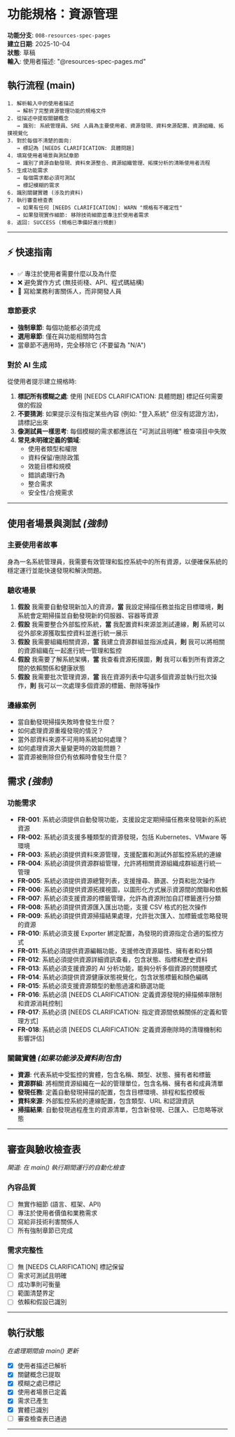 # 功能規格：資源管理

**功能分支**: `008-resources-spec-pages`  
**建立日期**: 2025-10-04  
**狀態**: 草稿  
**輸入**: 使用者描述: "@resources-spec-pages.md"

## 執行流程 (main)
```
1. 解析輸入中的使用者描述
   → 解析了完整資源管理功能的規格文件
2. 從描述中提取關鍵概念
   → 識別: 系統管理員、SRE 人員為主要使用者、資源發現、資料來源配置、資源組織、拓撲視覺化
3. 對於每個不清楚的面向:
   → 標記為 [NEEDS CLARIFICATION: 具體問題]
4. 填寫使用者場景與測試章節
   → 識別了資源自動發現、資料來源整合、資源組織管理、拓撲分析的清晰使用者流程
5. 生成功能需求
   → 每個需求都必須可測試
   → 標記模糊的需求
6. 識別關鍵實體 (涉及的資料)
7. 執行審查檢查表
   → 如果有任何 [NEEDS CLARIFICATION]: WARN "規格有不確定性"
   → 如果發現實作細節: 移除技術細節並專注於使用者需求
8. 返回: SUCCESS (規格已準備好進行規劃)
```

---

## ⚡ 快速指南
- ✅ 專注於使用者需要什麼以及為什麼
- ❌ 避免實作方式 (無技術棧、API、程式碼結構)
- 👥 寫給業務利害關係人，而非開發人員

### 章節要求
- **強制章節**: 每個功能都必須完成
- **選用章節**: 僅在與功能相關時包含
- 當章節不適用時，完全移除它 (不要留為 "N/A")

### 對於 AI 生成
從使用者提示建立規格時:
1. **標記所有模糊之處**: 使用 [NEEDS CLARIFICATION: 具體問題] 標記任何需要做的假設
2. **不要猜測**: 如果提示沒有指定某些內容 (例如: "登入系統" 但沒有認證方法)，請標記出來
3. **像測試員一樣思考**: 每個模糊的需求都應該在 "可測試且明確" 檢查項目中失敗
4. **常見未明確定義的領域**:
   - 使用者類型和權限
   - 資料保留/刪除政策
   - 效能目標和規模
   - 錯誤處理行為
   - 整合需求
   - 安全性/合規需求

---

## 使用者場景與測試 *(強制)*

### 主要使用者故事
身為一名系統管理員，我需要有效管理和監控系統中的所有資源，以便確保系統的穩定運行並能快速發現和解決問題。

### 驗收場景
1. **假設** 我需要自動發現新加入的資源，**當** 我設定掃描任務並指定目標環境，**則** 系統會定期掃描並自動發現新的伺服器、容器等資源
2. **假設** 我需要整合外部監控系統，**當** 我配置資料來源並測試連線，**則** 系統可以從外部來源獲取監控資料並進行統一展示
3. **假設** 我需要組織相關資源，**當** 我建立資源群組並指派成員，**則** 我可以將相關的資源組織在一起進行統一管理和監控
4. **假設** 我需要了解系統架構，**當** 我查看資源拓撲圖，**則** 我可以看到所有資源之間的依賴關係和健康狀態
5. **假設** 我需要批次管理資源，**當** 我在資源列表中勾選多個資源並執行批次操作，**則** 我可以一次處理多個資源的標籤、刪除等操作

### 邊緣案例
- 當自動發現掃描失敗時會發生什麼？
- 如何處理資源重複發現的情況？
- 當外部資料來源不可用時系統如何處理？
- 如何處理資源大量變更時的效能問題？
- 當資源被刪除但仍有依賴時會發生什麼？

## 需求 *(強制)*

### 功能需求
- **FR-001**: 系統必須提供自動發現功能，支援設定定期掃描任務來發現新的系統資源
- **FR-002**: 系統必須支援多種類型的資源發現，包括 Kubernetes、VMware 等環境
- **FR-003**: 系統必須提供資料來源管理，支援配置和測試外部監控系統的連線
- **FR-004**: 系統必須提供資源群組管理，允許將相關資源組織成群組進行統一管理
- **FR-005**: 系統必須提供資源總覽列表，支援搜尋、篩選、分頁和批次操作
- **FR-006**: 系統必須提供資源拓撲視圖，以圖形化方式展示資源間的關聯和依賴
- **FR-007**: 系統必須支援資源的標籤管理，允許為資源附加自訂標籤進行分類
- **FR-008**: 系統必須提供資源匯入匯出功能，支援 CSV 格式的批次操作
- **FR-009**: 系統必須提供資源掃描結果處理，允許批次匯入、加標籤或忽略發現的資源
- **FR-010**: 系統必須支援 Exporter 綁定配置，為發現的資源指定合適的監控方式
- **FR-011**: 系統必須提供資源編輯功能，支援修改資源屬性、擁有者和分類
- **FR-012**: 系統必須提供資源詳細資訊查看，包含狀態、指標和歷史資料
- **FR-013**: 系統必須支援資源的 AI 分析功能，能夠分析多個資源的問題模式
- **FR-014**: 系統必須提供資源健康狀態視覺化，包含狀態標籤和顏色編碼
- **FR-015**: 系統必須支援資源類型的動態過濾和篩選功能
- **FR-016**: 系統必須 [NEEDS CLARIFICATION: 定義資源發現的掃描頻率限制和資源消耗控制]
- **FR-017**: 系統必須 [NEEDS CLARIFICATION: 指定資源間依賴關係的定義和管理方式]
- **FR-018**: 系統必須 [NEEDS CLARIFICATION: 定義資源刪除時的清理機制和影響評估]

### 關鍵實體 *(如果功能涉及資料則包含)*
- **資源**: 代表系統中受監控的實體，包含名稱、類型、狀態、擁有者和標籤
- **資源群組**: 將相關資源組織在一起的管理單位，包含名稱、擁有者和成員清單
- **發現任務**: 定義自動發現掃描的配置，包含目標環境、排程和監控模板
- **資料來源**: 外部監控系統的連線配置，包含類型、URL 和認證資訊
- **掃描結果**: 自動發現過程產生的資源清單，包含新發現、已匯入、已忽略等狀態

---

## 審查與驗收檢查表
*閘道: 在 main() 執行期間運行的自動化檢查*

### 內容品質
- [ ] 無實作細節 (語言、框架、API)
- [ ] 專注於使用者價值和業務需求
- [ ] 寫給非技術利害關係人
- [ ] 所有強制章節已完成

### 需求完整性
- [ ] 無 [NEEDS CLARIFICATION] 標記保留
- [ ] 需求可測試且明確
- [ ] 成功準則可衡量
- [ ] 範圍清楚界定
- [ ] 依賴和假設已識別

---

## 執行狀態
*在處理期間由 main() 更新*

- [x] 使用者描述已解析
- [x] 關鍵概念已提取
- [x] 模糊之處已標記
- [x] 使用者場景已定義
- [x] 需求已產生
- [x] 實體已識別
- [ ] 審查檢查表已通過

---